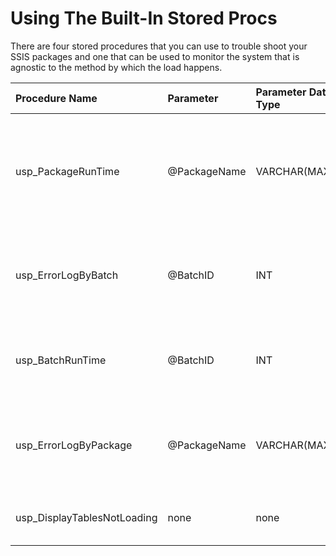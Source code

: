 # Using The Built-In Stored Procs

There are four stored procedures that you can use to trouble shoot your SSIS packages and one that can be used to monitor the system that is agnostic to the method by which the load happens.

| Procedure Name | Parameter | Parameter Data Type | Description |
| :--- | :--- | :--- | :--- |
| usp\_PackageRunTime | @PackageName | VARCHAR\(MAX\) | Pass in the name of the package. Tells you how long an individual package ran. |
| usp\_ErrorLogByBatch | @BatchID | INT | Pass in the batch ID. Tells you all the errors in a particular batch. |
| usp\_BatchRunTime | @BatchID | INT | Pass in the batch ID. Tells you how long a particular batch ran. |
| usp\_ErrorLogByPackage | @PackageName | VARCHAR\(MAX\) | Pass in the name of the package. Tells you errors for a particular package. |
| usp\_DisplayTablesNotLoading | none | none | Displays tables that are not loading. |



